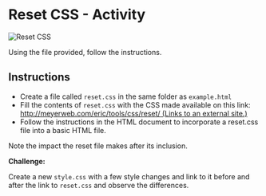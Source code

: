 # Reset CSS - Activity

![Reset CSS](https://github.com/cslewislives/frontend-prework/tree/7c7bc1ab2155c31482f755a757c91f4efcc6e770/.gitbook/assets/image.png)

Using the file provided, follow the instructions.

## Instructions

* Create a file called `reset.css` in the same folder as `example.html`
* Fill the contents of `reset.css` with the CSS made available on this link: [http://meyerweb.com/eric/tools/css/reset/ \(Links to an external site.\)](http://meyerweb.com/eric/tools/css/reset/)
* Follow the instructions in the HTML document to incorporate a reset.css file into a basic HTML file.

Note the impact the reset file makes after its inclusion.

**Challenge:**

Create a new `style.css` with a few style changes and link to it before and after the link to `reset.css` and observe the differences.

